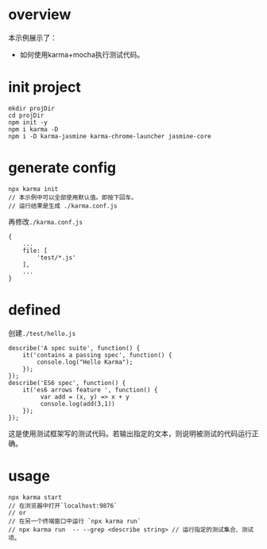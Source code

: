 # overview
本示例展示了：
- 如何使用karma+mocha执行测试代码。

# init project
```
mkdir projDir
cd projDir
npm init -y
npm i karma -D
npm i -D karma-jasmine karma-chrome-launcher jasmine-core
```

# generate config
```
npx karma init
// 本示例中可以全部使用默认值。即按下回车。
// 运行结果是生成 ./karma.conf.js
```
再修改`./karma.conf.js`
```
{
    ...
    file: [
        'test/*.js'
    ],
    ...
}
```

# defined
创建`./test/hello.js`
```
describe('A spec suite', function() {
    it('contains a passing spec', function() {
        console.log("Hello Karma");
    });
});
describe('ES6 spec', function() {
    it('es6 arrows feature ', function() {
         var add = (x, y) => x + y
         console.log(add(3,1))
    });
});
```
这是使用测试框架写的测试代码。若输出指定的文本，则说明被测试的代码运行正确。

# usage
```
npx karma start
// 在浏览器中打开`localhost:9876`
// or
// 在另一个终端窗口中运行 `npx karma run`
// npx karma run  -- --grep <describe string> // 运行指定的测试集合、测试项。
```
